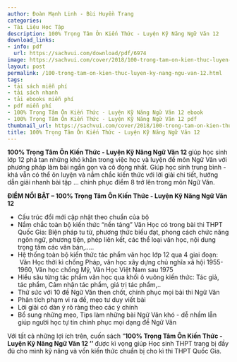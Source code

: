 ```yaml
---
author: Đoàn Mạnh Linh - Bùi Huyền Trang
categories:
- Tài Liệu Học Tập
description: 100% Trọng Tâm Ôn Kiến Thức - Luyện Kỹ Năng Ngữ Văn 12
download_links:
- info: pdf
  url: https://sachvui.com/download/pdf/6974
image: https://sachvui.com/cover/2018/100-trong-tam-on-kien-thuc-luyen-ky-nang-ngu-van-12.jpg
layout: post
permalink: /100-trong-tam-on-kien-thuc-luyen-ky-nang-ngu-van-12.html
tags:
- tải sách miễn phí
- tải sách nhanh
- tải ebooks miễn phí
- pdf miễn phí
- 100% Trọng Tâm Ôn Kiến Thức - Luyện Kỹ Năng Ngữ Văn 12 ebook
- 100% Trọng Tâm Ôn Kiến Thức - Luyện Kỹ Năng Ngữ Văn 12 pdf
thumbnail_url: https://sachvui.com/cover/2018/100-trong-tam-on-kien-thuc-luyen-ky-nang-ngu-van-12.jpg
title: 100% Trọng Tâm Ôn Kiến Thức - Luyện Kỹ Năng Ngữ Văn 12
---
```


 <div class="item-desc text-justify"> <p><strong>100% Trọng Tâm Ôn Kiến Thức - Luyện Kỹ Năng Ngữ Văn 12 </strong>giúp học sinh lớp 12 phá tan những khó khăn trong việc học và luyện đề môn Ngữ Văn với phương pháp làm bài ngắn gọn và cô đọng nhất. Giúp học sinh trung bình - khá vẫn có thể ôn luyện và nắm chắc kiến thức với lời giải chi tiết, hướng dẫn giải nhanh bài tập ... chinh phục điểm 8 trở lên trong môn Ngữ Văn.</p><p><strong>ĐIỂM NỔI BẬT – 100% Trọng Tâm Ôn Kiến Thức - Luyện Kỹ Năng Ngữ Văn 12</strong></p><ul><li>Cấu trúc đổi mới cập nhật theo chuẩn của bộ</li><li>Nắm chắc toàn bộ kiến thức “nền tảng” Văn Học có trong bài thi THPT Quốc Gia: Biện pháp tu từ, phương thức biểu đạt, phong cách chức năng ngôn ngữ, phương tiện, phép liên kết, các thể loại văn học, nội dung trọng tâm các văn bản,.....</li><li>Hệ thống toàn bộ kiến thức tác phẩm văn học lớp 12 qua 4 giai đoạn:  Văn Học thời kì chống Pháp, văn học xây dựng chủ nghĩa xã hội 1955-1960, Văn học chống Mỹ, Văn Học Việt Nam sau 1975</li><li>Hiểu sâu từng tác phẩm văn học qua khối ô vuông kiến thức: Tác giả, tác phẩm, Cảm nhận tác phẩm, giá trị tác phẩm,..</li><li>Thử sức với 10 đề Ngữ Văn then chốt, chinh phục mọi bài thi Ngữ Văn</li><li>Phân tích phạm vi ra đề, mẹo tư duy viết bài</li><li>Lời giải có dàn ý rõ ràng theo các ý chính</li><li>Bổ sung những mẹo, Tips làm những bài Ngữ Văn khó - dễ nhầm lẫn giúp người học tự tin chinh phục mọi dạng đề Ngữ Văn</li></ul><p>Với tất cả những lợi ích trên, cuốn sách “<strong>100% Trọng Tâm Ôn Kiến Thức - Luyện Kỹ Năng Ngữ Văn 12 ’’ </strong>được kì vọng giúp Học sinh THPT trang bị đầy đủ cho mình kỹ năng và vốn kiến thức chuẩn bị cho kì thi THPT Quốc Gia.</p> </div>